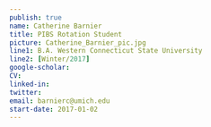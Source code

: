 ```yaml
---
publish: true
name: Catherine Barnier
title: PIBS Rotation Student
picture: Catherine_Barnier_pic.jpg
line1: B.A. Western Connecticut State University 
line2: [Winter/2017]
google-scholar: 
CV:
linked-in: 
twitter: 
email: barnierc@umich.edu
start-date: 2017-01-02
---
```

